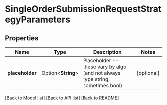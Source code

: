 # SingleOrderSubmissionRequestStrategyParameters

## Properties

Name | Type | Description | Notes
------------ | ------------- | ------------- | -------------
**placeholder** | Option<**String**> | Placeholder -- these vary by algo (and not always type string, sometimes bool) | [optional]

[[Back to Model list]](../README.md#documentation-for-models) [[Back to API list]](../README.md#documentation-for-api-endpoints) [[Back to README]](../README.md)
